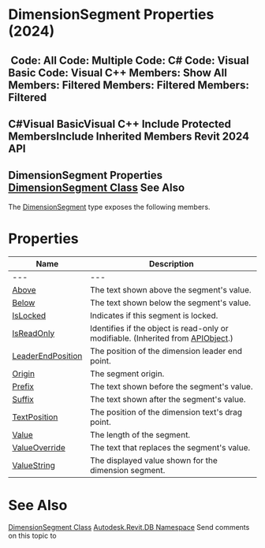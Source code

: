 # DimensionSegment Properties (2024)

﻿
 Code: All Code: Multiple Code: C# Code: Visual Basic Code: Visual C++  Members: Show All Members: Filtered Members: Filtered Members: Filtered   
---  
C#Visual BasicVisual C++
Include Protected MembersInclude Inherited Members
Revit 2024 API  
---  
DimensionSegment Properties  
[DimensionSegment Class](36b254a0-3dc5-7bdc-d6b4-986e5d82ddbf.md "DimensionSegment Class") See Also  
---  
The [DimensionSegment](36b254a0-3dc5-7bdc-d6b4-986e5d82ddbf.md "DimensionSegment Class") type exposes the following members.
# Properties
| Name | Description |
| --- | --- |
| --- | --- | --- |
| [Above](c2f27fdb-7370-adba-5879-d21536423619.md "Above Property") | The text shown above the segment's value. |
| [Below](19c7caa3-ec5e-f358-fc9e-dd8732457744.md "Below Property") | The text shown below the segment's value. |
| [IsLocked](eaad4211-0ffc-981f-5bb5-f095bd564897.md "IsLocked Property") | Indicates if this segment is locked. |
| [IsReadOnly](d516bcd2-a3fd-a578-58f6-f1add979bd07.md "IsReadOnly Property") | Identifies if the object is read-only or modifiable. (Inherited from [APIObject](beb86ef5-39ad-3f0d-0cd9-0c929387a2bb.md "APIObject Class").) |
| [LeaderEndPosition](3cc4983a-3d57-95d9-71f9-39144254c839.md "LeaderEndPosition Property") | The position of the dimension leader end point. |
| [Origin](7d4b042c-21ed-610d-31b2-7b7f413c00c8.md "Origin Property") | The segment origin. |
| [Prefix](703f9bb9-ef29-db04-6555-167682595bd0.md "Prefix Property") | The text shown before the segment's value. |
| [Suffix](52cf1f26-9662-ef27-6042-b598f62d951a.md "Suffix Property") | The text shown after the segment's value. |
| [TextPosition](0f0ec861-b61f-e63d-490c-ef2967782963.md "TextPosition Property") | The position of the dimension text's drag point. |
| [Value](d4a5ac3d-c5c4-b7d8-2555-b04d2f26e422.md "Value Property") | The length of the segment. |
| [ValueOverride](eba172e3-24cb-443e-e5f5-9fd0bcf137cd.md "ValueOverride Property") | The text that replaces the segment's value. |
| [ValueString](8fc8a311-14e9-12a8-b56c-b277c2c776c0.md "ValueString Property") | The displayed value shown for the dimension segment. |

# See Also
[DimensionSegment Class](36b254a0-3dc5-7bdc-d6b4-986e5d82ddbf.md "DimensionSegment Class")
[Autodesk.Revit.DB Namespace](87546ba7-461b-c646-cbb1-2cb8f5bff8b2.md "Autodesk.Revit.DB Namespace")
Send comments on this topic to 